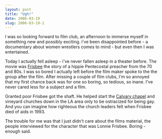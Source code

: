 ```yaml
---
layout: post
title: "Ugh!"
date: 2006-03-19
slug: 2006-03-19-1
---
```


I was so looking forward to film club, an afternoon to immerse myself in something new and possibly exciting.  i&apos;ve been disappointed before - a documentary about women wrestlers comes to mind - but even then I was entertained.  

Today I actually fell asleep - i&apos;ve never fallen asleep in a theater before.  The movie was  [Frisbee](http://www.imdb.com/title/tt0465467/) the story of a hippie Pentecostal preacher from the 70 and 80s.  I was so bored I actually left before the film maker spoke to the the group after the film.  After missing a couple of film clubs, I&apos;m so annoyed that my first chance back was for one so boring, so tedious, so inane.  I&apos;ve never cared less for a subject and a film. 

Granted poor Frisbee got the shaft.  He helped start the  [Calvary chapel](http://www.calvarychapel.com) and vineyard churches down in the LA area only to be ostracized for being gay.  And you can imagine how righteous the church leaders felt when Frisbee died of aids in 1993.

The trouble for me was that I just didn&apos;t care about the films material, the people interviewed for the character that was Lonnie Frisbee.  Boring - enough said.

